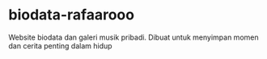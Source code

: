 # biodata-rafaarooo
Website biodata dan galeri musik pribadi. Dibuat untuk menyimpan momen dan cerita penting dalam hidup

